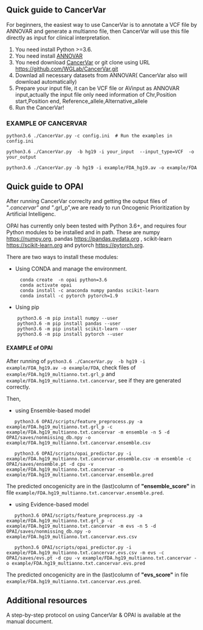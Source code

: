 ## Quick guide to CancerVar

For beginners, the easiest way to use CancerVar is to annotate a VCF file by ANNOVAR and generate a multianno file, then CancerVar will use this file directly as input  for clinical interpretation.

1. You need install Python >=3.6.
2. You need install [ANNOVAR](http://annovar.openbioinformatics.org/en/latest/)
3. You need download [CancerVar](https://github.com/WGLab/CancerVar/archive/master.zip) or git clone using URL  https://github.com/WGLab/CancerVar.git
4. Downlad all necessary datasets from ANNOVAR( CancerVar also will download automatically)
5. Prepare your input file, it can be VCF file or AVinput as ANNOVAR input,actually the input file only need information of Chr,Position start,Position end, Reference_allele,Alternative_allele 
6. Run the CancerVar!



### EXAMPLE OF CANCERVAR

    python3.6 ./CancerVar.py -c config.ini  # Run the examples in config.ini

    python3.6 ./CancerVar.py  -b hg19 -i your_input  --input_type=VCF  -o your_output
    
    python3.6 ./CancerVar.py -b hg19 -i example/FDA_hg19.av -o example/FDA


## Quick guide to OPAI

After running CancerVar correclty and getting the output files of "*.cancervar" and "*.grl_p",we are ready to run Oncogenic Prioritization by Artificial Intelligenc.


OPAI has currently only been tested with Python 3.6+, and requires four Python modules to be installed and in path. These are numpy https://numpy.org, pandas https://pandas.pydata.org , scikit-learn https://scikit-learn.org and pytorch https://pytorch.org.


There are two ways to install these modules:

- Using CONDA and manage the environment.
```
     conda create  -n opai python=3.6
     conda activate opai
     conda install -c anaconda numpy pandas scikit-learn
     conda install -c pytorch pytorch=1.9
```

- Using pip
```
    python3.6 -m pip install numpy --user
    python3.6 -m pip install pandas --user
    python3.6 -m pip install scikit-learn --user
    python3.6 -m pip install pytorch --user
``` 
 
 #### EXAMPLE of OPAI
 After running of `python3.6 ./CancerVar.py  -b hg19 -i example/FDA_hg19.av -o example/FDA`, check files of `example/FDA.hg19_multianno.txt.grl_p` and `example/FDA.hg19_multianno.txt.cancervar`, see if they are generated correctly.

 Then,

 - using Ensemble-based model
```
   python3.6 OPAI/scripts/feature_preprocess.py -a example/FDA.hg19_multianno.txt.grl_p -c  example/FDA.hg19_multianno.txt.cancervar -m ensemble -n 5 -d OPAI/saves/nonmissing_db.npy -o example/FDA.hg19_multianno.txt.cancervar.ensemble.csv
            
   python3.6 OPAI/scripts/opai_predictor.py -i  example/FDA.hg19_multianno.txt.cancervar.ensemble.csv -m ensemble -c OPAI/saves/ensemble.pt -d cpu -v example/FDA.hg19_multianno.txt.cancervar -o example/FDA.hg19_multianno.txt.cancervar.ensemble.pred
```
The predicted oncogenicity are in the (last)column of **"ensemble_score"** in file `example/FDA.hg19_multianno.txt.cancervar.ensemble.pred`.

- using Evidence-based model
```
   python3.6 OPAI/scripts/feature_preprocess.py -a example/FDA.hg19_multianno.txt.grl_p -c  example/FDA.hg19_multianno.txt.cancervar -m evs -n 5 -d OPAI/saves/nonmissing_db.npy -o example/FDA.hg19_multianno.txt.cancervar.evs.csv
            
   python3.6 OPAI/scripts/opai_predictor.py -i  example/FDA.hg19_multianno.txt.cancervar.evs.csv -m evs -c OPAI/saves/evs.pt -d cpu -v example/FDA.hg19_multianno.txt.cancervar -o example/FDA.hg19_multianno.txt.cancervar.evs.pred

```
The predicted oncogenicity are in the (last)column of **"evs_score"** in file `example/FDA.hg19_multianno.txt.cancervar.evs.pred`.
 


## Additional resources

A step-by-step protocol on using CancerVar & OPAI  is available at the manual document.

